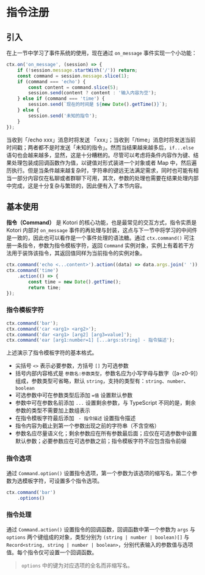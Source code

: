 # 指令注册

## 引入

在上一节中学习了事件系统的使用，现在通过 `on_message` 事件实现一个小功能：

```typescript
ctx.on('on_message', (session) => {
	if (!session.message.startWith('/')) return;
	const command = session.message.slice(1);
	if (command === 'echo') {
		const content = command.slice(5);
		session.send(content ? content : '输入内容为空');
	} else if (command === 'time') {
		session.send(`现在的时间是 ${new Date().getTime()}`);
	} else {
		session.send('未知的指令');
	}
});
```

当收到「/echo xxx」消息时将发送 「xxx」；当收到「/time」消息时将发送当前时间戳；两者都不是时发送「未知的指令」。然而当结果越来越多后，`if...else` 语句也会越来越多，显然，这是十分糟糕的。尽管可以考虑将条件内容作为键、结果处理包装成回调函数作为值，以键值对形式装进一个对象或者 Map 中，然后遍历执行。但是当条件越来越复杂时，字符串的键远无法满足需求，同时也可能有相当一部分内容仅在私聊或者群聊下可用，其次，参数的处理也需要在结果处理内部中完成，这是十分复杂与繁琐的，因此便有入了本节内容。

## 基本使用

**指令（Command）** 是 Kotori 的核心功能，也是最常见的交互方式，指令实质是 Kotori 内部对 `on_message` 事件的再处理与封装，这点与下一节中将学习的中间件是一致的，因此也可以看作是一个事件处理的语法糖。通过 `ctx.command()` 可注册一条指令，参数为指令模板字符，返回 `Command` 实例对象，实例上有着若干方法用于装饰该指令，其返回值同样为当前指令的实例对象。

```typescript
ctx.command('echo <...content>').action((data) => data.args.join(' '));
ctx.command('time')
	.action(() => {
		const time = new Date().getTime();
		return time;
});
```

### 指令模板字符

```typescript
ctx.command('bar');
ctx.command('car <arg1> <arg2>');
ctx.command('dar <arg1> [arg2] [arg3=value]');
ctx.command('ear [arg1:number=1] [...args:string] - 指令描述');
```

上述演示了指令模板字符的基本格式。

- 尖括号 `<>` 表示必要参数，方括号 `[]` 为可选参数
- 括号内部内容格式是 `参数名:参数类型`，参数名应为小写字母与数字（\[a-z0-9\]）组成，参数类型可省略，默认 `string`，支持的类型有：`string`、`number`、`boolean`
- 可选参数中可在参数类型后添加 `=值` 设置默认参数
- 参数中可在参数名前添加 `...` 设置剩余参数，与 TypeScript 不同的是，剩余参数的类型不需要加上数组表示
- 在指令模板字符最后添加 ` - 指令描述` 设置指令描述
- 指令内容为截止到第一个参数出现之前的字符串（不含空格）
- 参数名应尽量语义化；剩余参数应在所有参数最后面；应仅在可选参数中设置默认参数；必要参数应在可选参数之前；指令模板字符不应包含指令前缀
### 指令选项

通过 `Command.option()` 设置指令选项，第一个参数为该选项的缩写名，第二个参数为选模板字符，可设置多个指令选项。

```typescript
ctx.command('bar')
	.options()
```

### 指令处理

通过 `Command.action()` 设置指令的回调函数，回调函数中第一个参数为 `args` 与 `options` 两个键组成的对象，类型分别为 `(string | number | boolean)[]` 与 `Record<string, string | number | boolean>`，分别代表输入的参数值与选项值。每个指令仅可设置一个回调函数。

> `options` 中的键为对应选项的全名而非缩写名。

```typescript

```